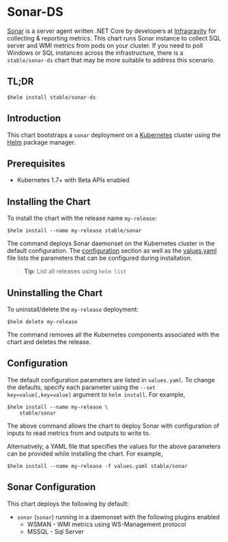 # Sonar-DS

[Sonar](https://github.com/infragravity/charts) is a server agent written .NET Core by developers at [Infragravity](https://infragravity.com) for collecting & reporting metrics. This chart runs Sonar instance to collect SQL server and WMI metrics from pods on your cluster. If you need to poll Windows or SQL instances across the infrastructure, there is a `stable/sonar-ds` chart that may be more suitable to address this scenario.

## TL;DR

```console
$helm install stable/sonar-ds
```

## Introduction

This chart bootstraps a `sonar` deployment on a [Kubernetes](http://kubernetes.io) cluster using the [Helm](https://helm.sh) package manager.

## Prerequisites

- Kubernetes 1.7+ with Beta APIs enabled

## Installing the Chart

To install the chart with the release name `my-release`:

```console
$helm install --name my-release stable/sonar
```

The command deploys Sonar daemonset on the Kubernetes cluster in the default configuration. The [configuration](#configuration) section as well as the [values.yaml](/values.yaml) file lists the parameters that can be configured during installation.

> **Tip**: List all releases using `helm list`

## Uninstalling the Chart

To uninstall/delete the `my-release` deployment:

```console
$helm delete my-release
```

The command removes all the Kubernetes components associated with the chart and deletes the release.

## Configuration

The default configuration parameters are listed in `values.yaml`. To change the defaults, specify each parameter using the `--set key=value[,key=value]` argument to `helm install`. For example,

```console
$helm install --name my-release \
    stable/sonar
```

The above command allows the chart to deploy Sonar with configuration of inputs to read metrics from and outputs to write to.

Alternatively, a YAML file that specifies the values for the above parameters can be provided while installing the chart. For example,

```console
$helm install --name my-release -f values.yaml stable/sonar
```

## Sonar Configuration

This chart deploys the following by default:

- `sonar` (`sonar`) running in a daemonset with the following plugins enabled
  - WSMAN - WMI metrics using WS-Management protocol
  - MSSQL - Sql Server